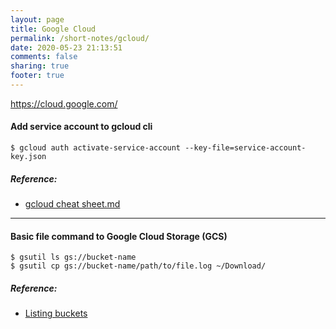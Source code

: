 ```yaml
---
layout: page
title: Google Cloud
permalink: /short-notes/gcloud/
date: 2020-05-23 21:13:51
comments: false
sharing: true
footer: true
---
```


https://cloud.google.com/

#### Add service account to gcloud cli

```
$ gcloud auth activate-service-account --key-file=service-account-key.json
```

##### Reference:

- [gcloud cheat sheet.md](https://gist.github.com/pydevops/cffbd3c694d599c6ca18342d3625af97)

---

#### Basic file command to Google Cloud Storage (GCS)

```
$ gsutil ls gs://bucket-name
$ gsutil cp gs://bucket-name/path/to/file.log ~/Download/
```

##### Reference:

- [Listing buckets](https://cloud.google.com/storage/docs/listing-buckets)
